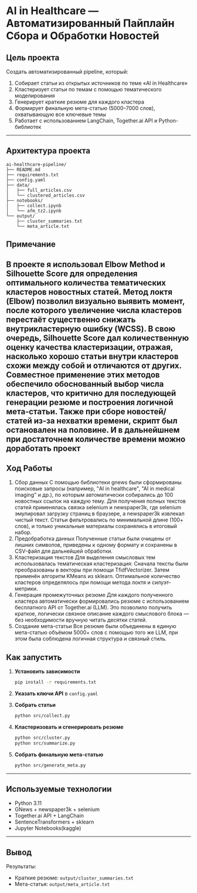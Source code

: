 #  AI in Healthcare — Автоматизированный Пайплайн Сбора и Обработки Новостей

##  Цель проекта

Создать автоматизированный pipeline, который:

1. Собирает статьи из открытых источников по теме «AI in Healthcare»
2. Кластеризует статьи по темам с помощью тематического моделирования
3. Генерирует краткие резюме для каждого кластера
4. Формирует финальную мета-статью (5000–7000 слов), охватывающую все ключевые темы
5. Работает с использованием LangChain, Together.ai API и Python-библиотек

---

##  Архитектура проекта

```
ai-healthcare-pipeline/
├── README.md
├── requirements.txt
├── config.yaml
├── data/
│   ├── full_articles.csv
│   └── clustered_articles.csv
├── notebooks/
│   ├── collect.ipynb
│   └── afm_tz2.ipynb
└── output/
    ├── cluster_summaries.txt
    └── meta_article.txt
```
## Примечание
В проекте я использовал **Elbow Method** и **Silhouette Score** для определения оптимального количества тематических кластеров новостных статей. Метод локтя (Elbow) позволил визуально выявить момент, после которого увеличение числа кластеров перестаёт существенно снижать внутрикластерную ошибку (WCSS). В свою очередь, Silhouette Score дал количественную оценку качества кластеризации, отражая, насколько хорошо статьи внутри кластеров схожи между собой и отличаются от других. Совместное применение этих методов обеспечило обоснованный выбор числа кластеров, что критично для последующей генерации резюме и построения логичной мета-статьи.
Также при сборе новостей/статей из-за нехватки времени, скрипт был остановален на половине. И в дальнейшнем при достаточнем количестве времени можно доработать проект
---
## Ход Работы
1. Сбор данных
С помощью библиотеки gnews были сформированы поисковые запросы (например, "AI in healthcare", "AI in medical imaging" и др.), по которым автоматически собирались до 100 новостных ссылок на каждую тему. Для получения полных текстов статей применялась связка selenium и newspaper3k, где selenium эмулировал загрузку страниц в браузере, а newspaper3k извлекал чистый текст. Статьи фильтровались по минимальной длине (100+ слов), и только уникальные материалы сохранялись в итоговый набор.
2. Предобработка данных
Полученные статьи были очищены от лишних символов, приведены к одному формату и сохранены в CSV-файл для дальнейшей обработки.
3. Кластеризация текстов
Для выделения смысловых тем использовалась тематическая кластеризация:
Сначала тексты были преобразованы в векторы при помощи TfidfVectorizer.
Затем применён алгоритм KMeans из sklearn.
Оптимальное количество кластеров определялось при помощи метода локтя и силуэт-метрики.
4. Генерация промежуточных резюме
Для каждого полученного кластера автоматически формировались резюме с использованием бесплатного API от Together.ai (LLM). Это позволило получить краткое, логически связное описание каждого смыслового блока — без необходимости вручную читать десятки статей.
5. Создание мета-статьи
Все резюме были объединены в единую мета-статью объёмом 5000+ слов с помощью того же LLM, при этом была соблюдена логичная структура и связный стиль.
##  Как запустить

1. **Установить зависимости**  
   ```bash
   pip install -r requirements.txt
   ```

2. **Указать ключи API** в `config.yaml`

3. **Собрать статьи**
   ```bash
   python src/collect.py
   ```

4. **Кластеризовать и сгенерировать резюме**
   ```bash
   python src/cluster.py
   python src/summarize.py
   ```

5. **Собрать финальную мета-статью**
   ```bash
   python src/generate_meta.py
   ```

---

##  Используемые технологии

-  Python 3.11
-  GNews + newspaper3k + selenium
-  Together.ai API + LangChain
- SentenceTransformers + sklearn
-  Jupyter Notebooks(kaggle)

---

##  Вывод

Результаты:

- Краткие резюме: `output/cluster_summaries.txt`
- Мета-статья: `output/meta_article.txt`




